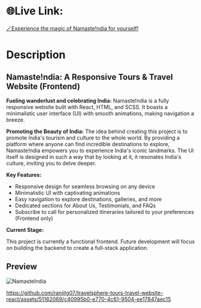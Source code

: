 # 🌐Live Link:
<a href="https://namasteindia-react.vercel.app/" target="_blank">🪄Experience the magic of Namaste!ndia for yourself!</a>



# Description

## Namaste!ndia: A Responsive Tours & Travel Website (Frontend)
**Fueling wanderlust and celebrating India:** Namaste!ndia is a fully responsive website built with React, HTML, and SCSS. It boasts a minimalistic user interface (UI) with smooth animations, making navigation a breeze.

**Promoting the Beauty of India:** The idea behind creating this project is to promote India's tourism and culture to the whole world. By providing a platform where anyone can find incredible destinations to explore, Namaste!ndia empowers you to experience India's iconic landmarks.  The UI itself is designed in such a way that by looking at it, it resonates India's culture, inviting you to delve deeper.

**Key Features:**

* Responsive design for seamless browsing on any device
* Minimalistic UI with captivating animations
* Easy navigation to explore destinations, galleries, and more
* Dedicated sections for About Us, Testimonials, and FAQs
* Subscribe to call for personalized itineraries tailored to your preferences (Frontend only)

**Current Stage:**

This project is currently a functional frontend. Future development will focus on building the backend to create a full-stack application.

## Preview

![NamasteIndia](https://github.com/ranjitg07/travelsphere-tours-travel-website-react/assets/51162069/a4520b0d-173f-4e89-bd33-be17aa364fd3)

https://github.com/ranjitg07/travelsphere-tours-travel-website-react/assets/51162069/c40995b0-e770-4c61-9504-ee17847aec15


